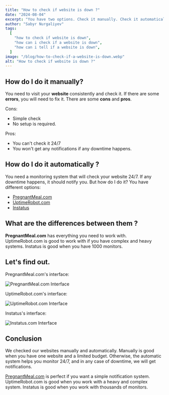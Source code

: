 ```yaml
---
title: "How to check if website is down ?"
date: "2024-08-04"
excerpt: "You have two options. Check it manually. Check it automatically."
author: "Sabyr Nurgaliyev"
tags:
  [
    "how to check if website is down",
    "how can i check if a website is down",
    "how can i tell if a website is down",
  ]
image: "/blog/how-to-check-if-a-website-is-down.webp"
alt: "How to check if website is down ?"
---
```


## How do I do it manually?

You need to visit your **website** consistently and check it. If there are some **errors**, you will need to fix it. There are some **cons** and **pros**.

Cons:

- Simple check
- No setup is required.

Pros:

- You can't check it 24/7
- You won't get any notifications if any downtime happens.

## How do I do it automatically ?

You need a monitoring system that will check your website 24/7. If any downtime happens, it should notify you. But how do I do it? You have different options:

- [PregnantMeal.com](https://pregnantmeal.com/)
- [UptimeRobot.com](https://uptimerobot.com/)
- [Instatus](https://instatus.com/)

## What are the differences between them ?

**PregnantMeal.com** has everything you need to work with. UptimeRobot.com is good to work with if you have complex and heavy systems. Instatus is good when you have 1000 monitors.

## Let's find out.

PregnantMeal.com's interface:

![PregnantMeal.com Interface](/blog/uptime_friend_interface.png)

UptimeRobot.com's interface:

![UptimeRobot.com Interface](/blog/uptimeRobot_interface.webp)

Instatus's interface:

![Instatus.com Interface](/blog/instatus_interface.webp)

## Conclusion

We checked our websites manually and automatically. Manually is good when you have one website and a limited budget. Otherwise, the automatic system helps you monitor 24/7, and in any case of downtime, we will get notifications. 

[PregnantMeal.com](https://pregnantmeal.com/) is perfect if you want a simple notification system.
UptimeRobot.com is good when you work with a heavy and complex system.
Instatus is good when you work with thousands of monitors.
